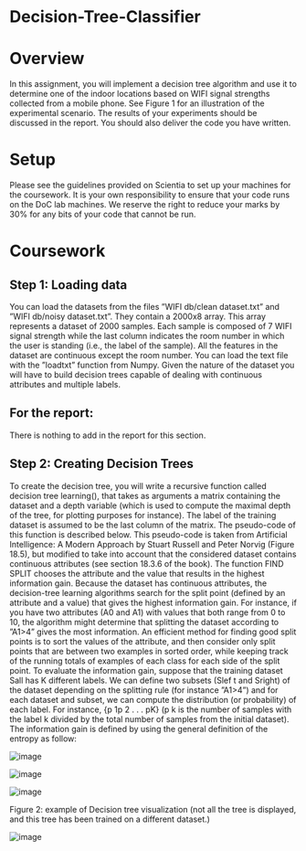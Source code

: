# Decision-Tree-Classifier

# Overview
In this assignment, you will implement a decision tree algorithm and use it to determine one of the indoor
locations based on WIFI signal strengths collected from a mobile phone. See Figure 1 for an illustration of
the experimental scenario. The results of your experiments should be discussed in the report. You should also
deliver the code you have written.

# Setup
Please see the guidelines provided on Scientia to set up your machines for the coursework. It is your own
responsibility to ensure that your code runs on the DoC lab machines. We reserve the right to reduce your
marks by 30% for any bits of your code that cannot be run.

# Coursework
## Step 1: Loading data
You can load the datasets from the files ”WIFI db/clean dataset.txt” and
”WIFI db/noisy dataset.txt”. They contain a 2000x8 array. This array represents a dataset of 2000 samples.
Each sample is composed of 7 WIFI signal strength while the last column indicates the room number in which
the user is standing (i.e., the label of the sample). All the features in the dataset are continuous except
the room number. You can load the text file with the ”loadtxt” function from Numpy. Given the nature
of the dataset you will have to build decision trees capable of dealing with continuous attributes and multiple
labels.

## For the report:
There is nothing to add in the report for this section.

## Step 2: Creating Decision Trees
To create the decision tree, you will write a recursive function called decision tree learning(), that takes as
arguments a matrix containing the dataset and a depth variable (which is used to compute the maximal depth
of the tree, for plotting purposes for instance). The label of the training dataset is assumed to be the last
column of the matrix. The pseudo-code of this function is described below. This pseudo-code is taken from
Artificial Intelligence: A Modern Approach by Stuart Russell and Peter Norvig (Figure 18.5), but modified to
take into account that the considered dataset contains continuous attributes (see section 18.3.6 of the book).
The function FIND SPLIT chooses the attribute and the value that results in the highest information gain.
Because the dataset has continuous attributes, the decision-tree learning algorithms search for the split point
(defined by an attribute and a value) that gives the highest information gain. For instance, if you have two
attributes (A0 and A1) with values that both range from 0 to 10, the algorithm might determine that splitting
the dataset according to ”A1>4” gives the most information. An efficient method for finding good split points
is to sort the values of the attribute, and then consider only split points that are between two examples in sorted
order, while keeping track of the running totals of examples of each class for each side of the split point.
To evaluate the information gain, suppose that the training dataset Sall has K different labels. We can define
two subsets (Slef t and Sright) of the dataset depending on the splitting rule (for instance ”A1>4”) and for each
dataset and subset, we can compute the distribution (or probability) of each label. For instance, {p
1p
2
. . . pK}
(p
k
is the number of samples with the label k divided by the total number of samples from the initial dataset).
The information gain is defined by using the general definition of the entropy as follow:

![image](https://user-images.githubusercontent.com/83886065/229232520-c73f0e70-74a6-484f-a69c-1048c318def4.png)

![image](https://user-images.githubusercontent.com/83886065/229232968-7a21f9c3-23d6-4e4b-b13d-ab36bd6968f1.png)

![image](https://user-images.githubusercontent.com/83886065/229233011-8dbf9c54-2256-466f-b223-8a644c92beda.png)

Figure 2: example of Decision tree visualization (not all the tree is displayed, and this tree has been trained on
a different dataset.)

![image](https://user-images.githubusercontent.com/83886065/229233073-2d3ba029-a8ea-4381-8ac7-2954ea2eca6b.png)



